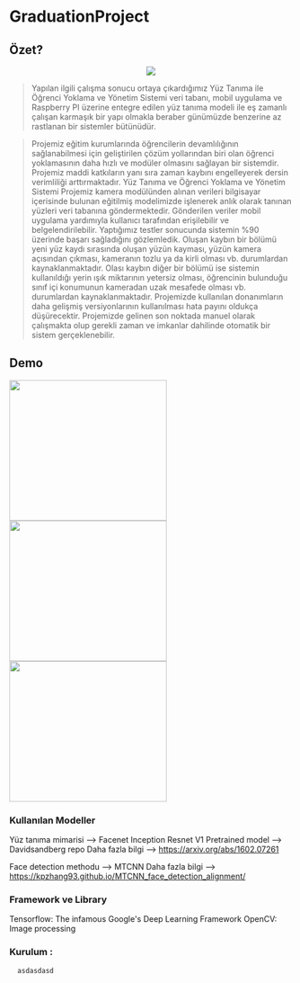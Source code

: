 # GraduationProject



## Özet?

<p align="center">
  <img src="https://user-images.githubusercontent.com/34112198/72574691-f0ab3700-38da-11ea-9a25-aec4b95bb640.png">
</p>

> Yapılan ilgili çalışma sonucu ortaya çıkardığımız Yüz Tanıma ile Öğrenci Yoklama ve Yönetim Sistemi veri tabanı, mobil uygulama ve Raspberry PI üzerine entegre edilen yüz tanıma modeli ile eş zamanlı çalışan karmaşık bir yapı olmakla beraber günümüzde benzerine az rastlanan bir sistemler bütünüdür.

> Projemiz eğitim kurumlarında öğrencilerin devamlılığının sağlanabilmesi için geliştirilen çözüm yollarından biri olan öğrenci yoklamasının daha hızlı ve modüler olmasını sağlayan bir sistemdir. Projemiz maddi katkıların yanı sıra zaman kaybını engelleyerek dersin verimliliği arttırmaktadır. Yüz Tanıma ve Öğrenci Yoklama ve Yönetim Sistemi Projemiz kamera modülünden alınan verileri bilgisayar içerisinde bulunan eğitilmiş modelimizde işlenerek anlık olarak tanınan yüzleri veri tabanına göndermektedir. Gönderilen veriler mobil uygulama yardımıyla kullanıcı tarafından erişilebilir ve belgelendirilebilir. Yaptığımız testler sonucunda sistemin %90 üzerinde başarı sağladığını gözlemledik. Oluşan kaybın bir bölümü yeni yüz kaydı sırasında oluşan yüzün kayması, yüzün kamera açısından çıkması, kameranın tozlu ya da kirli olması vb. durumlardan kaynaklanmaktadır. Olası kaybın diğer bir bölümü ise sistemin kullanıldığı yerin ışık miktarının yetersiz olması, öğrencinin bulunduğu sınıf içi konumunun kameradan uzak mesafede olması vb. durumlardan kaynaklanmaktadır. Projemizde kullanılan donanımların daha gelişmiş versiyonlarının kullanılması hata payını oldukça düşürecektir. Projemizde gelinen son noktada manuel olarak çalışmakta olup gerekli zaman ve imkanlar dahilinde otomatik bir sistem gerçeklenebilir.

## Demo

<img src="https://user-images.githubusercontent.com/34112198/72574928-e473a980-38db-11ea-84b5-067201ec2827.png" width="280" height="250"> <img src="https://user-images.githubusercontent.com/34112198/72574964-ffdeb480-38db-11ea-96e0-621282d90c9e.png" width="280" height="250"> <img src="https://user-images.githubusercontent.com/34112198/72574896-ce65e900-38db-11ea-9c2d-43a553404822.png" width="280" height="250">

### Kullanılan Modeller

Yüz tanıma mimarisi --> Facenet Inception Resnet V1
Pretrained model --> Davidsandberg repo
Daha fazla bilgi --> https://arxiv.org/abs/1602.07261

Face detection methodu --> MTCNN
Daha fazla bilgi --> https://kpzhang93.github.io/MTCNN_face_detection_alignment/

### Framework ve Library

Tensorflow: The infamous Google's Deep Learning Framework
OpenCV: Image processing

### Kurulum : 

      asdasdasd
